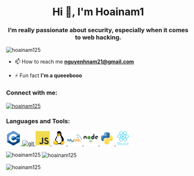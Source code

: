 <h1 align="center">Hi 👋, I'm Hoainam1</h1>
<h3 align="center">I’m really passionate about security, especially when it comes to web hacking.</h3>

<p align="left"> <img src="https://komarev.com/ghpvc/?username=hoainam125&label=Profile%20views&color=0e75b6&style=flat" alt="hoainam125" /> </p>

- 📫 How to reach me **nguyenhnam21@gmail.com**

- ⚡ Fun fact **I'm a queeebooo**

<h3 align="left">Connect with me:</h3>
<p align="left">
<a href="https://www.leetcode.com/hoainam125" target="blank"><img align="center" src="https://raw.githubusercontent.com/rahuldkjain/github-profile-readme-generator/master/src/images/icons/Social/leet-code.svg" alt="hoainam125" height="30" width="40" /></a>
</p>

<h3 align="left">Languages and Tools:</h3>
<p align="left"> <a href="https://www.w3schools.com/cpp/" target="_blank" rel="noreferrer"> <img src="https://raw.githubusercontent.com/devicons/devicon/master/icons/cplusplus/cplusplus-original.svg" alt="cplusplus" width="40" height="40"/> </a> <a href="https://git-scm.com/" target="_blank" rel="noreferrer"> <img src="https://www.vectorlogo.zone/logos/git-scm/git-scm-icon.svg" alt="git" width="40" height="40"/> </a> <a href="https://developer.mozilla.org/en-US/docs/Web/JavaScript" target="_blank" rel="noreferrer"> <img src="https://raw.githubusercontent.com/devicons/devicon/master/icons/javascript/javascript-original.svg" alt="javascript" width="40" height="40"/> </a> <a href="https://www.linux.org/" target="_blank" rel="noreferrer"> <img src="https://raw.githubusercontent.com/devicons/devicon/master/icons/linux/linux-original.svg" alt="linux" width="40" height="40"/> </a> <a href="https://www.mysql.com/" target="_blank" rel="noreferrer"> <img src="https://raw.githubusercontent.com/devicons/devicon/master/icons/mysql/mysql-original-wordmark.svg" alt="mysql" width="40" height="40"/> </a> <a href="https://nodejs.org" target="_blank" rel="noreferrer"> <img src="https://raw.githubusercontent.com/devicons/devicon/master/icons/nodejs/nodejs-original-wordmark.svg" alt="nodejs" width="40" height="40"/> </a> <a href="https://www.python.org" target="_blank" rel="noreferrer"> <img src="https://raw.githubusercontent.com/devicons/devicon/master/icons/python/python-original.svg" alt="python" width="40" height="40"/> </a> <a href="https://reactjs.org/" target="_blank" rel="noreferrer"> <img src="https://raw.githubusercontent.com/devicons/devicon/master/icons/react/react-original-wordmark.svg" alt="react" width="40" height="40"/> </a> </p>

<p><img align="left" src="https://github-readme-stats.vercel.app/api/top-langs?username=hoainam125&show_icons=true&locale=en&layout=compact" alt="hoainam125" /></p>

<p>&nbsp;<img align="center" src="https://github-readme-stats.vercel.app/api?username=hoainam125&show_icons=true&locale=en" alt="hoainam125" /></p>

<p><img align="center" src="https://github-readme-streak-stats.herokuapp.com/?user=hoainam125&" alt="hoainam125" /></p>
